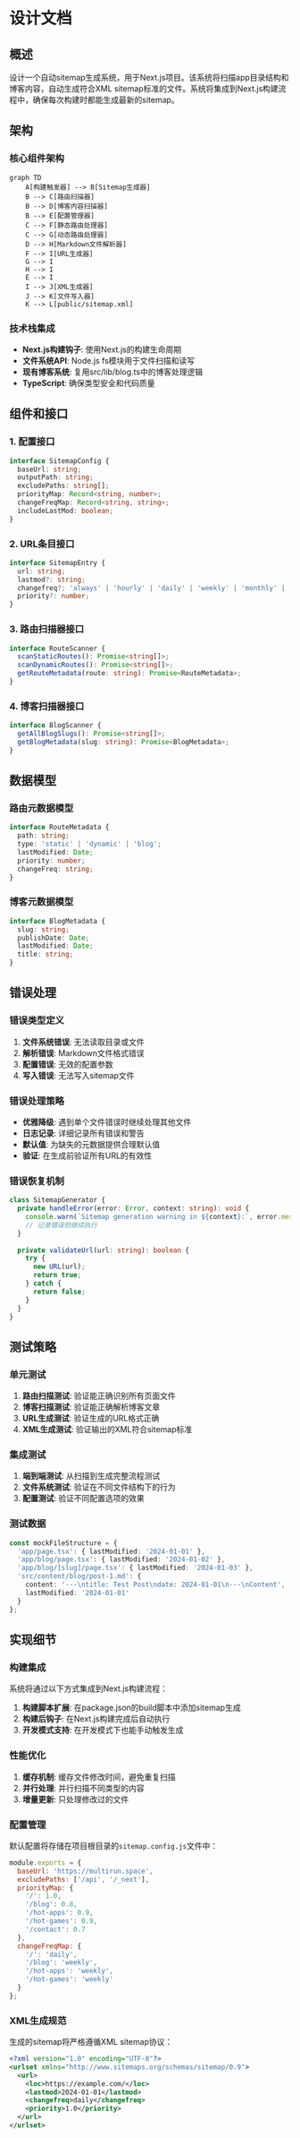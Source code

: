 # 设计文档

## 概述

设计一个自动sitemap生成系统，用于Next.js项目。该系统将扫描app目录结构和博客内容，自动生成符合XML sitemap标准的文件。系统将集成到Next.js构建流程中，确保每次构建时都能生成最新的sitemap。

## 架构

### 核心组件架构

```mermaid
graph TD
    A[构建触发器] --> B[Sitemap生成器]
    B --> C[路由扫描器]
    B --> D[博客内容扫描器]
    B --> E[配置管理器]
    C --> F[静态路由处理器]
    C --> G[动态路由处理器]
    D --> H[Markdown文件解析器]
    F --> I[URL生成器]
    G --> I
    H --> I
    E --> I
    I --> J[XML生成器]
    J --> K[文件写入器]
    K --> L[public/sitemap.xml]
```

### 技术栈集成

- **Next.js构建钩子**: 使用Next.js的构建生命周期
- **文件系统API**: Node.js fs模块用于文件扫描和读写
- **现有博客系统**: 复用src/lib/blog.ts中的博客处理逻辑
- **TypeScript**: 确保类型安全和代码质量

## 组件和接口

### 1. 配置接口

```typescript
interface SitemapConfig {
  baseUrl: string;
  outputPath: string;
  excludePaths: string[];
  priorityMap: Record<string, number>;
  changeFreqMap: Record<string, string>;
  includeLastMod: boolean;
}
```

### 2. URL条目接口

```typescript
interface SitemapEntry {
  url: string;
  lastmod?: string;
  changefreq?: 'always' | 'hourly' | 'daily' | 'weekly' | 'monthly' | 'yearly' | 'never';
  priority?: number;
}
```

### 3. 路由扫描器接口

```typescript
interface RouteScanner {
  scanStaticRoutes(): Promise<string[]>;
  scanDynamicRoutes(): Promise<string[]>;
  getRouteMetadata(route: string): Promise<RouteMetadata>;
}
```

### 4. 博客扫描器接口

```typescript
interface BlogScanner {
  getAllBlogSlugs(): Promise<string[]>;
  getBlogMetadata(slug: string): Promise<BlogMetadata>;
}
```

## 数据模型

### 路由元数据模型

```typescript
interface RouteMetadata {
  path: string;
  type: 'static' | 'dynamic' | 'blog';
  lastModified: Date;
  priority: number;
  changeFreq: string;
}
```

### 博客元数据模型

```typescript
interface BlogMetadata {
  slug: string;
  publishDate: Date;
  lastModified: Date;
  title: string;
}
```

## 错误处理

### 错误类型定义

1. **文件系统错误**: 无法读取目录或文件
2. **解析错误**: Markdown文件格式错误
3. **配置错误**: 无效的配置参数
4. **写入错误**: 无法写入sitemap文件

### 错误处理策略

- **优雅降级**: 遇到单个文件错误时继续处理其他文件
- **日志记录**: 详细记录所有错误和警告
- **默认值**: 为缺失的元数据提供合理默认值
- **验证**: 在生成前验证所有URL的有效性

### 错误恢复机制

```typescript
class SitemapGenerator {
  private handleError(error: Error, context: string): void {
    console.warn(`Sitemap generation warning in ${context}:`, error.message);
    // 记录错误但继续执行
  }
  
  private validateUrl(url: string): boolean {
    try {
      new URL(url);
      return true;
    } catch {
      return false;
    }
  }
}
```

## 测试策略

### 单元测试

1. **路由扫描测试**: 验证能正确识别所有页面文件
2. **博客扫描测试**: 验证能正确解析博客文章
3. **URL生成测试**: 验证生成的URL格式正确
4. **XML生成测试**: 验证输出的XML符合sitemap标准

### 集成测试

1. **端到端测试**: 从扫描到生成完整流程测试
2. **文件系统测试**: 验证在不同文件结构下的行为
3. **配置测试**: 验证不同配置选项的效果

### 测试数据

```typescript
const mockFileStructure = {
  'app/page.tsx': { lastModified: '2024-01-01' },
  'app/blog/page.tsx': { lastModified: '2024-01-02' },
  'app/blog/[slug]/page.tsx': { lastModified: '2024-01-03' },
  'src/content/blog/post-1.md': { 
    content: '---\ntitle: Test Post\ndate: 2024-01-01\n---\nContent',
    lastModified: '2024-01-01'
  }
};
```

## 实现细节

### 构建集成

系统将通过以下方式集成到Next.js构建流程：

1. **构建脚本扩展**: 在package.json的build脚本中添加sitemap生成
2. **构建后钩子**: 在Next.js构建完成后自动执行
3. **开发模式支持**: 在开发模式下也能手动触发生成

### 性能优化

1. **缓存机制**: 缓存文件修改时间，避免重复扫描
2. **并行处理**: 并行扫描不同类型的内容
3. **增量更新**: 只处理修改过的文件

### 配置管理

默认配置将存储在项目根目录的`sitemap.config.js`文件中：

```javascript
module.exports = {
  baseUrl: 'https://multirun.space',
  excludePaths: ['/api', '/_next'],
  priorityMap: {
    '/': 1.0,
    '/blog': 0.8,
    '/hot-apps': 0.9,
    '/hot-games': 0.9,
    '/contact': 0.7
  },
  changeFreqMap: {
    '/': 'daily',
    '/blog': 'weekly',
    '/hot-apps': 'weekly',
    '/hot-games': 'weekly'
  }
};
```

### XML生成规范

生成的sitemap将严格遵循XML sitemap协议：

```xml
<?xml version="1.0" encoding="UTF-8"?>
<urlset xmlns="http://www.sitemaps.org/schemas/sitemap/0.9">
  <url>
    <loc>https://example.com/</loc>
    <lastmod>2024-01-01</lastmod>
    <changefreq>daily</changefreq>
    <priority>1.0</priority>
  </url>
</urlset>
```